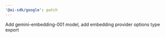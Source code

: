 ```yaml
---
'@ai-sdk/google': patch
---
```


Add gemini-embedding-001 model, add embedding provider options type export
